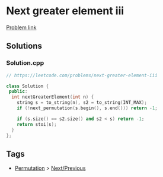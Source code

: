 # Next greater element iii

[Problem link](https://leetcode.com/problems/next-greater-element-iii)

## Solutions


### Solution.cpp
```cpp
// https://leetcode.com/problems/next-greater-element-iii

class Solution {
 public:
  int nextGreaterElement(int n) {
    string s = to_string(n), s2 = to_string(INT_MAX);
    if (!next_permutation(s.begin(), s.end())) return -1;

    if (s.size() == s2.size() and s2 < s) return -1;
    return stoi(s);
  }
};
```
## Tags

* [Permutation](/Collections/permutation.md#permutation) > [Next/Previous](/Collections/permutation.md#next-previous)
